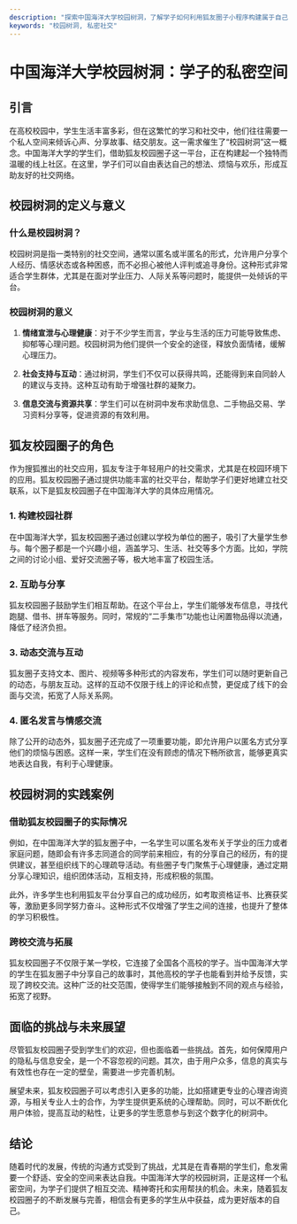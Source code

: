 ```yaml
---
description: "探索中国海洋大学校园树洞，了解学子如何利用狐友圈子小程序构建属于自己的私密社交空间。"
keywords: "校园树洞, 私密社交"
---
```

# 中国海洋大学校园树洞：学子的私密空间

## 引言

在高校校园中，学生生活丰富多彩，但在这繁忙的学习和社交中，他们往往需要一个私人空间来倾诉心声、分享故事、结交朋友。这一需求催生了“校园树洞”这一概念。中国海洋大学的学生们，借助狐友校园圈子这一平台，正在构建起一个独特而温暖的线上社区。在这里，学子们可以自由表达自己的想法、烦恼与欢乐，形成互助友好的社交网络。

## 校园树洞的定义与意义

### 什么是校园树洞？

校园树洞是指一类特别的社交空间，通常以匿名或半匿名的形式，允许用户分享个人经历、情感状态或各种困惑，而不必担心被他人评判或追寻身份。这种形式非常适合学生群体，尤其是在面对学业压力、人际关系等问题时，能提供一处倾诉的平台。

### 校园树洞的意义

1. **情绪宣泄与心理健康**：对于不少学生而言，学业与生活的压力可能导致焦虑、抑郁等心理问题。校园树洞为他们提供一个安全的途径，释放负面情绪，缓解心理压力。
   
2. **社会支持与互动**：通过树洞，学生们不仅可以获得共鸣，还能得到来自同龄人的建议与支持。这种互动有助于增强社群的凝聚力。

3. **信息交流与资源共享**：学生们可以在树洞中发布求助信息、二手物品交易、学习资料分享等，促进资源的有效利用。

## 狐友校园圈子的角色

作为搜狐推出的社交应用，狐友专注于年轻用户的社交需求，尤其是在校园环境下的应用。狐友校园圈子通过提供功能丰富的社交平台，帮助学子们更好地建立社交联系，以下是狐友校园圈子在中国海洋大学的具体应用情况。

### 1. 构建校园社群

在中国海洋大学，狐友校园圈子通过创建以学校为单位的圈子，吸引了大量学生参与。每个圈子都是一个兴趣小组，涵盖学习、生活、社交等多个方面。比如，学院之间的讨论小组、爱好交流圈子等，极大地丰富了校园生活。

### 2. 互助与分享

狐友校园圈子鼓励学生们相互帮助。在这个平台上，学生们能够发布信息，寻找代跑腿、借书、拼车等服务。同时，常规的“二手集市”功能也让闲置物品得以流通，降低了经济负担。

### 3. 动态交流与互动

狐友圈子支持文本、图片、视频等多种形式的内容发布，学生们可以随时更新自己的动态，与朋友互动。这样的互动不仅限于线上的评论和点赞，更促成了线下的会面与交流，拓宽了人际关系网。

### 4. 匿名发言与情感交流

除了公开的动态外，狐友圈子还完成了一项重要功能，即允许用户以匿名方式分享他们的烦恼与困惑。这样一来，学生们在没有顾虑的情况下畅所欲言，能够更真实地表达自我，有利于心理健康。

## 校园树洞的实践案例

### 借助狐友校园圈子的实际情况

例如，在中国海洋大学的狐友圈子中，一名学生可以匿名发布关于学业的压力或者家庭问题，随即会有许多志同道合的同学前来相应，有的分享自己的经历，有的提供建议，甚至组织线下的心理疏导活动。有些圈子专门聚焦于心理健康，通过定期分享心理知识，组织团体活动，互相支持，形成积极的氛围。

此外，许多学生也利用狐友平台分享自己的成功经历，如考取资格证书、比赛获奖等，激励更多同学努力奋斗。这种形式不仅增强了学生之间的连接，也提升了整体的学习积极性。

### 跨校交流与拓展

狐友校园圈子不仅限于某一学校，它连接了全国各个高校的学子。当中国海洋大学的学生在狐友圈子中分享自己的故事时，其他高校的学子也能看到并给予反馈，实现了跨校交流。这种广泛的社交范围，使得学生们能够接触到不同的观点与经验，拓宽了视野。

## 面临的挑战与未来展望

尽管狐友校园圈子受到学生们的欢迎，但也面临着一些挑战。首先，如何保障用户的隐私与信息安全，是一个不容忽视的问题。其次，由于用户众多，信息的真实与有效性也存在一定的壁垒，需要进一步完善机制。

展望未来，狐友校园圈子可以考虑引入更多的功能，比如搭建更专业的心理咨询资源，与相关专业人士的合作，为学生提供更系统的心理帮助。同时，可以不断优化用户体验，提高互动的粘性，让更多的学生愿意参与到这个数字化的树洞中。

## 结论

随着时代的发展，传统的沟通方式受到了挑战，尤其是在青春期的学生们，愈发需要一个舒适、安全的空间来表达自我。中国海洋大学的校园树洞，正是这样一个私密空间，为学子们提供了相互交流、精神寄托和实用帮扶的机会。未来，随着狐友校园圈子的不断发展与完善，相信会有更多的学生从中获益，成为更好版本的自己。
